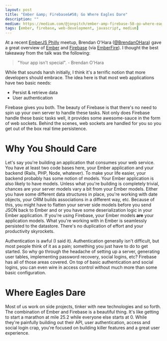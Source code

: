 ```yaml
---
layout: post
title: "Ember &amp; Firebase&#58; Go Where Eagles Dare"
description: ""
medium: https://medium.com/@jonpitch/ember-amp-firebase-58-go-where-eagles-dare-a76b08add035
tags: [ember, firebase, web-development, javascript, medium]
---
```


At a recent [EmberJS Philly](http://www.meetup.com/EmberJS-Philly/) meetup, Brendan O'Hara ([&commat;BrendanOHara](https://twitter.com/BrendanOHara)) gave a great overview of [Ember](http://emberjs.com) and [Firebase](https://www.firebase.com/) (via [EmberFire](https://github.com/firebase/emberfire)). I thought the best takeaway from the talk was the following:

> "Your app isn't special". - Brendan O'Hara

While that sounds harsh initially, I think it's a terrific notion that more developers should embrace. The idea here is that most web applications have two basic needs:

* Persist &amp; retrieve data
* User authentication

Firebase gives you both. The beauty of Firebase is that there's no need to spin up your own server to handle these tasks. Not only does Firebase handle these basic tasks well, it provides some awesome-sauce in the form of web sockets. Behind the scenes, web sockets are handled for you so you get out of the box real time persistence.

# Why You Should Care

Let's say you're building an application that consumes your web service. You have at least two code bases here, your Ember application and your backend (Rails, PHP, Node, whatever). To make your life easier, your backend probably has some notion of models. Your Ember application is also likely to have models. Unless what you're building is completely trivial, chances are your server models vary a bit from your Ember models. Either you have some different data structures in place, you're working with date objects, your ORM builds associations in a different way, etc. Because of this, you might have to flatten your server side models before you send JSON back to Ember and or you have some deserialization logic in your Ember application. If you're using Firebase, your Ember models **are** your application models. What you're working with in Ember is seamlessly persisted to the datastore. There's no duplication of effort and your productivity skyrockets.

Authentication is awful (I said it). Authentication generally isn't difficult, but most people think of it as a pain; something you just have to do to get started. So why go through the headache of setting up a server, generating user tables, implementing password recovery, social logins, etc? Firebase has all of those areas covered. On top of basic authentication and social logins, you can even wire in access control without much more than some basic configuration.

# Where Eagles Dare

Most of us work on side projects, tinker with new technologies and so forth. The combination of Ember and Firebase is a beautiful thing. It's like getting to start a marathon at mile 25.2 while everyone else starts at 0. While they're painfully building out their API, user authentication, access and social login crap, you're focused on building killer features and a great user experience.
